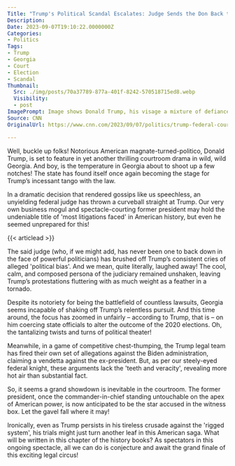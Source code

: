 ```yaml
---
Title: "Trump's Political Scandal Escalates: Judge Sends the Don Back to Court!"
Description: 
Date: 2023-09-07T19:10:22.0000000Z
Categories:
- Politics
Tags:
- Trump
- Georgia
- Court
- Election
- Scandal
Thumbnail:
  Src: ./img/posts/70a37789-877a-401f-8242-570518715ed8.webp
  Visibility:
  - post
ImagePrompt: Image shows Donald Trump, his visage a mixture of defiance and concern, standing before a backdrop of the Georgia State flag, which ominously merges into the daunting, marble columns of a courthouse.
Source: CNN
OriginalUrl: https://www.cnn.com/2023/09/07/politics/trump-federal-court-georgia/index.html

---
```

Well, buckle up folks! Notorious American magnate-turned-politico, Donald Trump, is set to feature in yet another thrilling courtroom drama in wild, wild Georgia. And boy, is the temperature in Georgia about to shoot up a few notches! The state has found itself once again becoming the stage for Trump’s incessant tango with the law.

In a dramatic decision that rendered gossips like us speechless, an unyielding federal judge has thrown a curveball straight at Trump. Our very own business mogul and spectacle-courting former president may hold the undeniable title of 'most litigations faced' in American history, but even he seemed unprepared for this!

{{< articlead >}}

The said judge (who, if we might add, has never been one to back down in the face of powerful politicians) has brushed off Trump’s consistent cries of alleged 'political bias'. And we mean, quite literally, laughed away! The cool, calm, and composed persona of the judiciary remained unshaken, leaving Trump’s protestations fluttering with as much weight as a feather in a tornado.

Despite its notoriety for being the battlefield of countless lawsuits, Georgia seems incapable of shaking off Trump’s relentless pursuit. And this time around, the focus has zoomed in unfairly – according to Trump, that is – on him coercing state officials to alter the outcome of the 2020 elections. Oh, the tantalizing twists and turns of political theater!

Meanwhile, in a game of competitive chest-thumping, the Trump legal team has fired their own set of allegations against the Biden administration, claiming a vendetta against the ex-president. But, as per our steely-eyed federal knight, these arguments lack the 'teeth and veracity', revealing more hot air than substantial fact.

So, it seems a grand showdown is inevitable in the courtroom. The former president, once the commander-in-chief standing untouchable on the apex of American power, is now anticipated to be the star accused in the witness box. Let the gavel fall where it may!

Ironically, even as Trump persists in his tireless crusade against the 'rigged system', his trials might just turn another leaf in this American saga. What will be written in this chapter of the history books? As spectators in this ongoing spectacle, all we can do is conjecture and await the grand finale of this exciting legal circus!